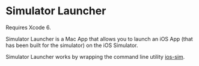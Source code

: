 Simulator Launcher
==================

Requires Xcode 6.

Simulator Launcher is a Mac App that allows you to launch an iOS App (that has been built for the simulator) on the iOS Simulator.

Simulator Launcher works by wrapping the command line utility [ios-sim](https://github.com/phonegap/ios-sim).
